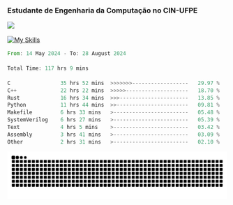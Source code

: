 
### Estudante de Engenharia da Computação no CIN-UFPE
<div>
      <!--<img width=400 src="https://github-readme-stats.vercel.app/api?username=Zed201&show_icons=true&theme=tokyonight" /-->
      <img width=400 src='https://leetcode.card.workers.dev/Zed201?theme=nord&font=baloo&extension=null' />
</div>


[![My Skills](https://skillicons.dev/icons?i=c,cpp,rust,py,java,neovim&theme=dark)](https://skillicons.dev)

<!--START_SECTION:waka-->

```rust
From: 14 May 2024 - To: 28 August 2024

Total Time: 117 hrs 9 mins

C                35 hrs 52 mins  >>>>>>>------------------   29.97 %
C++              22 hrs 22 mins  >>>>>--------------------   18.70 %
Rust             16 hrs 34 mins  >>>----------------------   13.85 %
Python           11 hrs 44 mins  >>-----------------------   09.81 %
Makefile         6 hrs 33 mins   >------------------------   05.48 %
SystemVerilog    6 hrs 27 mins   >------------------------   05.39 %
Text             4 hrs 5 mins    >------------------------   03.42 %
Assembly         3 hrs 41 mins   >------------------------   03.09 %
Other            2 hrs 31 mins   >------------------------   02.10 %
```

<!--END_SECTION:waka-->

<picture>
  <source media="(prefers-color-scheme: dark)" srcset="https://github.com/Zed201/Zed201/blob/output/github-contribution-grid-snake-dark.svg" />
  <img alt="github-snake" src="https://github.com/Zed201/Zed201/blob/output/github-contribution-grid-snake-dark.svg" />
</picture>
